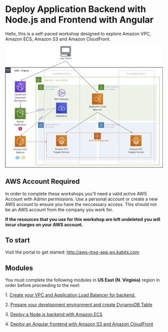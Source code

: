 # Deploy Application Backend with Node.js and Frontend with Angular

Hello, this is a self-paced workshop designed to explore Amazon VPC, Amazon ECS, Amazon S3 and Amazon CloudFront.

![Nodejs Angular](docs/images/nodejs-angular.png)

## AWS Account Required

In order to complete these workshops you'll need a valid active AWS Account with Admin permissions. Use a personal account or create a new AWS account to ensure you have the neccessary access. This should not be an AWS account from the company you work for.

**If the resources that you use for this workshop are left undeleted you will incur charges on your AWS account.**

## To start

Visit the portal to get started: http://aws-msg-app.ws.kabits.com

## Modules

You must complete the following modules in **US East (N. Virginia)** region in order before proceeding to the next:

1\. [Create your VPC and Application Load Balancer for backend.](docs/create-vpc-alb.md)

2\. [Prepare your development environment and create DynamoDB Table](docs/prepare-your-development-environment-and-create-dynamodb-table.md)

3\. [Deploy a Node.js backend with Amazon ECS](docs/deploy-backedn-with-ecs.md)

4\. [Deploy an Angular frontend with Amazon S3 and Amazon CloudFront](docs/deploy-frontend-with-s3-and-cloudfront.md)